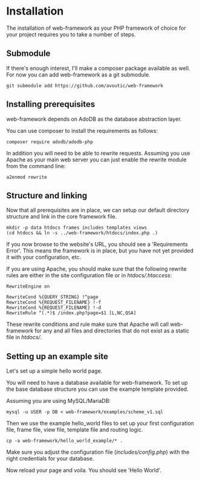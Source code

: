 # Installation

The installation of web-framework as your PHP framework of choice for your project requires you to take a number of steps.

## Submodule

If there's enough interest, I'll make a composer package available as well. For now you can add web-framework as a git submodule.

```
git submodule add https://github.com/avoutic/web-framework
```

## Installing prerequisites

web-framework depends on AdoDB as the database abstraction layer.

You can use composer to install the requirements as follows:

```
composer require adodb/adodb-php
```

In addition you will need to be able to rewrite requests. Assuming you use Apache as your main web server you can just enable the rewrite module from the command line:

```
a2enmod rewrite
```

## Structure and linking

Now that all prerequisites are in place, we can setup our default directory structure and link in the core framework file.

```
mkdir -p data htdocs frames includes templates views
(cd htdocs && ln -s ../web-framework/htdocs/index.php .)
```

If you now browse to the website's URL, you should see a 'Requirements Error'. This means the framework is in place, but you have not yet provided it with your configuration, etc.

If you are using Apache, you should make sure that the following rewrite rules are either in the site configuration file or in _htdocs/.htaccess_:

```
RewriteEngine on

RewriteCond %{QUERY_STRING} !^page
RewriteCond %{REQUEST_FILENAME} !-f
RewriteCond %{REQUEST_FILENAME} !-d
RewriteRule ^(.*)$ /index.php?page=$1 [L,NC,QSA]
```

These rewrite conditions and rule make sure that Apache will call web-framework for any and all files and directories that do not exist as a static file in _htdocs/_.

## Setting up an example site

Let's set up a simple hello world page.

You will need to have a database available for web-framework.
To set up the base database structure you can use the example template provided.

Assuming you are using MySQL/MariaDB:

```
mysql -u USER -p DB < web-framework/examples/scheme_v1.sql
```

Then we use the example hello_world files to set up your first configuration file, frame file, view file, template file and routing logic.

```
cp -a web-framework/hello_world_example/* .
```

Make sure you adjust the configuration file (_includes/config.php_) with the right credentials for your database.

Now reload your page and voila. You should see 'Hello World'.
